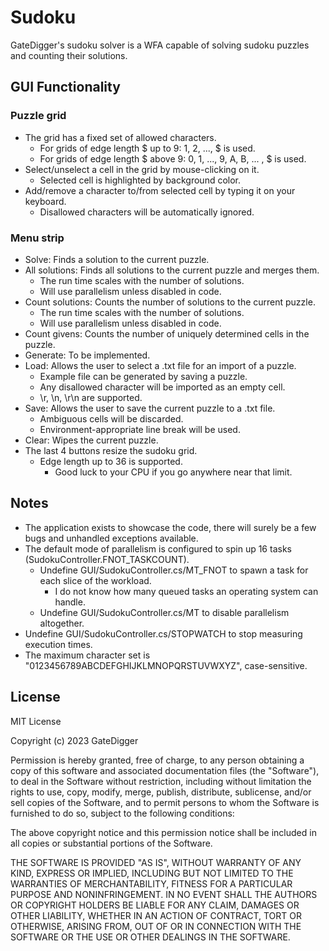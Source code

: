 # Sudoku
GateDigger's sudoku solver is a WFA capable of solving sudoku puzzles and counting their solutions.

## GUI Functionality

### Puzzle grid
- The grid has a fixed set of allowed characters.
  - For grids of edge length $ up to 9: 1, 2, ..., $ is used.
  - For grids of edge length $ above 9: 0, 1, ..., 9, A, B, ... , $ is used.
- Select/unselect a cell in the grid by mouse-clicking on it.
  - Selected cell is highlighted by background color.
- Add/remove a character to/from selected cell by typing it on your keyboard.
  - Disallowed characters will be automatically ignored.

### Menu strip
- Solve: Finds a solution to the current puzzle.
- All solutions: Finds all solutions to the current puzzle and merges them.
  - The run time scales with the number of solutions.
  - Will use parallelism unless disabled in code.
- Count solutions: Counts the number of solutions to the current puzzle.
  - The run time scales with the number of solutions.
  - Will use parallelism unless disabled in code.
- Count givens: Counts the number of uniquely determined cells in the puzzle.
- Generate: To be implemented.
- Load: Allows the user to select a .txt file for an import of a puzzle.
  - Example file can be generated by saving a puzzle.
  - Any disallowed character will be imported as an empty cell.
  - \r, \n, \r\n are supported.
- Save: Allows the user to save the current puzzle to a .txt file.
  - Ambiguous cells will be discarded.
  - Environment-appropriate line break will be used.
- Clear: Wipes the current puzzle.
- The last 4 buttons resize the sudoku grid.
  - Edge length up to 36 is supported.
    - Good luck to your CPU if you go anywhere near that limit.

## Notes
- The application exists to showcase the code, there will surely be a few bugs and unhandled exceptions available.
- The default mode of parallelism is configured to spin up 16 tasks (SudokuController.FNOT_TASKCOUNT).
  - Undefine GUI/SudokuController.cs/MT_FNOT to spawn a task for each slice of the workload.
    - I do not know how many queued tasks an operating system can handle.
  - Undefine GUI/SudokuController.cs/MT to disable parallelism altogether.
- Undefine GUI/SudokuController.cs/STOPWATCH to stop measuring execution times.
- The maximum character set is "0123456789ABCDEFGHIJKLMNOPQRSTUVWXYZ", case-sensitive.

## License

MIT License

Copyright (c) 2023 GateDigger

Permission is hereby granted, free of charge, to any person obtaining a copy
of this software and associated documentation files (the "Software"), to deal
in the Software without restriction, including without limitation the rights
to use, copy, modify, merge, publish, distribute, sublicense, and/or sell
copies of the Software, and to permit persons to whom the Software is
furnished to do so, subject to the following conditions:

The above copyright notice and this permission notice shall be included in all
copies or substantial portions of the Software.

THE SOFTWARE IS PROVIDED "AS IS", WITHOUT WARRANTY OF ANY KIND, EXPRESS OR
IMPLIED, INCLUDING BUT NOT LIMITED TO THE WARRANTIES OF MERCHANTABILITY,
FITNESS FOR A PARTICULAR PURPOSE AND NONINFRINGEMENT. IN NO EVENT SHALL THE
AUTHORS OR COPYRIGHT HOLDERS BE LIABLE FOR ANY CLAIM, DAMAGES OR OTHER
LIABILITY, WHETHER IN AN ACTION OF CONTRACT, TORT OR OTHERWISE, ARISING FROM,
OUT OF OR IN CONNECTION WITH THE SOFTWARE OR THE USE OR OTHER DEALINGS IN THE
SOFTWARE.
